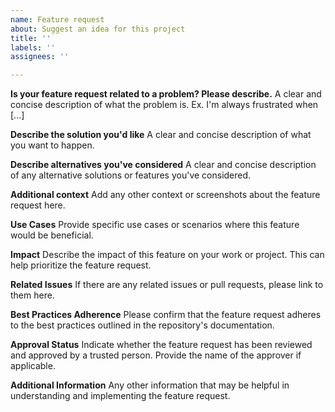 ```yaml
---
name: Feature request
about: Suggest an idea for this project
title: ''
labels: ''
assignees: ''

---
```


**Is your feature request related to a problem? Please describe.**
A clear and concise description of what the problem is. Ex. I'm always frustrated when [...]

**Describe the solution you'd like**
A clear and concise description of what you want to happen.

**Describe alternatives you've considered**
A clear and concise description of any alternative solutions or features you've considered.

**Additional context**
Add any other context or screenshots about the feature request here.

**Use Cases**
Provide specific use cases or scenarios where this feature would be beneficial.

**Impact**
Describe the impact of this feature on your work or project. This can help prioritize the feature request.

**Related Issues**
If there are any related issues or pull requests, please link to them here.

**Best Practices Adherence**
Please confirm that the feature request adheres to the best practices outlined in the repository's documentation.

**Approval Status**
Indicate whether the feature request has been reviewed and approved by a trusted person. Provide the name of the approver if applicable.

**Additional Information**
Any other information that may be helpful in understanding and implementing the feature request.
